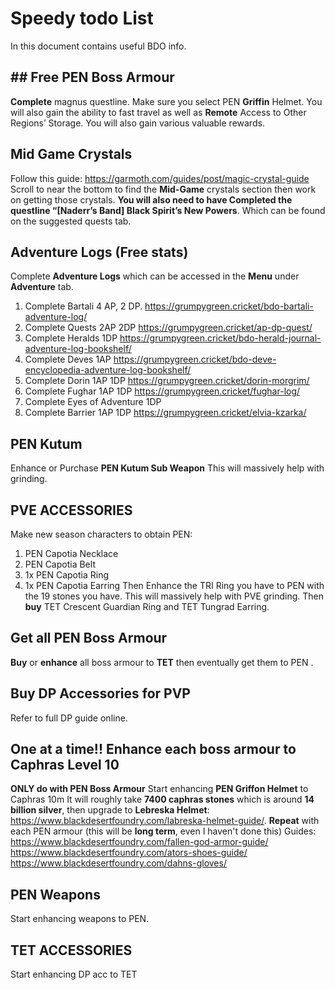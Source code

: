 # Speedy todo List

In this document contains useful BDO info.

## ## Free PEN Boss Armour

**Complete** magnus questline. Make sure you select PEN **Griffin** Helmet. You will also gain the ability to fast travel as well as **Remote** Access to Other Regions’ Storage. You will also gain various valuable rewards.

## Mid Game Crystals

Follow this guide: https://garmoth.com/guides/post/magic-crystal-guide
Scroll to near the bottom to find the **Mid-Game** crystals section then work on getting those crystals. **You will also need to have Completed the questline “[Naderr’s Band] Black Spirit’s New Powers**. Which can be found on the suggested quests tab.

## Adventure Logs (Free stats)

Complete **Adventure Logs** which can be accessed in the **Menu** under **Adventure** tab.
1. Complete Bartali 4 AP, 2 DP. https://grumpygreen.cricket/bdo-bartali-adventure-log/
2. Complete Quests 2AP 2DP https://grumpygreen.cricket/ap-dp-quest/
3. Complete Heralds 1DP https://grumpygreen.cricket/bdo-herald-journal-adventure-log-bookshelf/
4. Complete Deves 1AP https://grumpygreen.cricket/bdo-deve-encyclopedia-adventure-log-bookshelf/
5. Complete Dorin 1AP 1DP https://grumpygreen.cricket/dorin-morgrim/
6. Complete Fughar 1AP 1DP https://grumpygreen.cricket/fughar-log/
7. Complete Eyes of Adventure 1DP
8. Complete Barrier 1AP 1DP https://grumpygreen.cricket/elvia-kzarka/

## PEN Kutum
Enhance or Purchase **PEN Kutum Sub Weapon** This will massively help with grinding.

## PVE ACCESSORIES

Make new season characters to obtain PEN:
1. PEN Capotia Necklace
2. PEN Capotia Belt
3. 1x PEN Capotia Ring
4. 1x PEN Capotia Earring
Then Enhance the TRI Ring you have to PEN with the 19 stones you have. This will massively help with PVE grinding.
Then **buy** TET Crescent Guardian Ring and TET Tungrad Earring.

## Get all PEN Boss Armour

**Buy** or **enhance** all boss armour to **TET** then eventually get them to PEN .

## Buy DP Accessories for PVP

Refer to full DP guide online.

## One at a time!! Enhance each boss armour to Caphras Level 10

**ONLY do with PEN Boss Armour** Start enhancing **PEN Griffon Helmet** to Caphras 10m It will roughly take **7400 caphras stones** which is around **14 billion silver**, then upgrade to **Lebreska Helmet**: https://www.blackdesertfoundry.com/labreska-helmet-guide/.
**Repeat** with each PEN armour (this will be **long term**, even I haven't done this)
Guides:
https://www.blackdesertfoundry.com/fallen-god-armor-guide/
https://www.blackdesertfoundry.com/ators-shoes-guide/
https://www.blackdesertfoundry.com/dahns-gloves/

## PEN Weapons

Start enhancing weapons to PEN.

## TET ACCESSORIES

Start enhancing DP acc to TET


